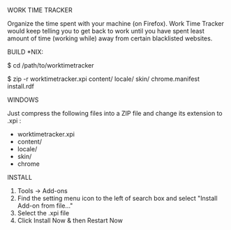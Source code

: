 WORK TIME TRACKER

Organize the time spent with your machine (on Firefox). Work Time Tracker would keep telling you to get back to work until you have spent least amount of time (working while) away from certain blacklisted websites.

BUILD
 *NIX:

$ cd /path/to/worktimetracker

$ zip -r worktimetracker.xpi content/ locale/ skin/ chrome.manifest install.rdf

 WINDOWS

Just compress the following files into a ZIP file and change its extension to .xpi :
 - worktimetracker.xpi
 - content/
 - locale/
 - skin/
 - chrome

INSTALL

1. Tools -> Add-ons
2. Find the setting menu icon to the left of search box	and select "Install Add-on from file..."
3. Select the .xpi file
4. Click Install Now & then Restart Now
